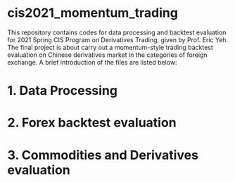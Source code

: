 # cis2021_momentum_trading
This repository contains codes for data processing and backtest evaluation for 2021 Spring CIS Program on Derivatives Trading, given by Prof. Eric Yeh. The final project is about carry out a momentum-style trading backtest evaluation on Chinese derivatives market in the categories of foreign exchange. A brief introduction of the files are listed below:
# 1. Data Processing
# 2. Forex backtest evaluation
# 3. Commodities and Derivatives evaluation

